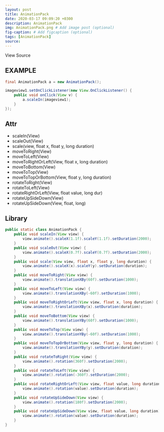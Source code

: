 ```yaml
---
layout: post
title: AnimationPack
date: 2020-03-17 09:09:20 +0300
description: AnimationPack
img: AnimationPack.png # Add image post (optional)
fig-caption: # Add figcaption (optional)
tags: [AnimationPack]
source:
---
```


<div class="btnView">View Source <i class="fa fa-github"></i></div>

## EXAMPLE

```java
final AnimationPack a = new AnimationPack();

imageview1.setOnClickListener(new View.OnClickListener() {
	public void onClick(View v) {
		a.scaleIn(imageview1);
	}
});
```

## Attr

- scaleIn(View)
- scaleOut(View)
- scale(view, float x, float y, long duration)
- moveToRight(View)
- moveToLeft(View)
- moveToRightOrLeft(View, float x, long duration)
- moveToBottom(View)
- moveToTop(View)
- moveToTopOrBottom(View, float y, long duration)
- rotateToRight(View)
- rotateToLeft(View)
- rotateRightOrLeft(View, float value, long dur)
- rotateUpSideDown(View)
- rotateUpSideDown(View, float, long)

## Library

```java
public static class AnimationPack {
    public void scaleIn(View view) {
        view.animate().scaleX(1.1f).scaleY(1.1f).setDuration(2000);
    }
    public void scaleOut(View view) {
        view.animate().scaleX(0.7f).scaleY(0.7f).setDuration(2000);
    }
    public void scale(View view, float x, float y, long duration) {
        view.animate().scaleX(x).scaleY(y).setDuration(duration);
    }
    public void moveToRight(View view) {
        view.animate().translationXBy(60f).setDuration(1000);
    }
    public void moveToLeft(View view) {
        view.animate().translationXBy(-60f).setDuration(1000);
    }
    public void moveToRightOrLeft(View view, float x, long duration) {
        view.animate().translationXBy(x).setDuration(duration);
    }
    public void moveToBottom(View view) {
        view.animate().translationYBy(60f).setDuration(1000);
    }
    public void moveToTop(View view) {
        view.animate().translationYBy(-60f).setDuration(1000);
    }
    public void moveToTopOrBottom(View view, float y, long duration) {
        view.animate().translationYBy(y).setDuration(duration);
    }
    public void rotateToRight(View view) {
        view.animate().rotation(360f).setDuration(2000);
    }
    public void rotateToLeft(View view) {
        view.animate().rotation(-360f).setDuration(2000);
    }
    public void rotateRightOrLeft(View view, float value, long duration) {
        view.animate().rotation(value).setDuration(duration);
    }
    public void rotateUpSideDown(View view) {
        view.animate().rotation(180f).setDuration(2000);
    }
    public void rotateUpSideDown(View view, float value, long duration) {
        view.animate().rotation(value).setDuration(duration);
    }
}

```

